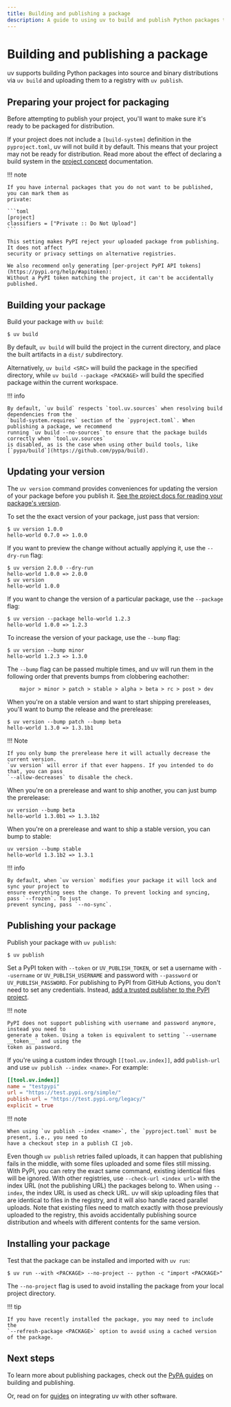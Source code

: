 ```yaml
---
title: Building and publishing a package
description: A guide to using uv to build and publish Python packages to a package index, like PyPI.
---
```


# Building and publishing a package

uv supports building Python packages into source and binary distributions via `uv build` and
uploading them to a registry with `uv publish`.

## Preparing your project for packaging

Before attempting to publish your project, you'll want to make sure it's ready to be packaged for
distribution.

If your project does not include a `[build-system]` definition in the `pyproject.toml`, uv will not
build it by default. This means that your project may not be ready for distribution. Read more about
the effect of declaring a build system in the
[project concept](../concepts/projects/config.md#build-systems) documentation.

!!! note

    If you have internal packages that you do not want to be published, you can mark them as
    private:

    ```toml
    [project]
    classifiers = ["Private :: Do Not Upload"]
    ```

    This setting makes PyPI reject your uploaded package from publishing. It does not affect
    security or privacy settings on alternative registries.

    We also recommend only generating [per-project PyPI API tokens](https://pypi.org/help/#apitoken):
    Without a PyPI token matching the project, it can't be accidentally published.

## Building your package

Build your package with `uv build`:

```console
$ uv build
```

By default, `uv build` will build the project in the current directory, and place the built
artifacts in a `dist/` subdirectory.

Alternatively, `uv build <SRC>` will build the package in the specified directory, while
`uv build --package <PACKAGE>` will build the specified package within the current workspace.

!!! info

    By default, `uv build` respects `tool.uv.sources` when resolving build dependencies from the
    `build-system.requires` section of the `pyproject.toml`. When publishing a package, we recommend
    running `uv build --no-sources` to ensure that the package builds correctly when `tool.uv.sources`
    is disabled, as is the case when using other build tools, like [`pypa/build`](https://github.com/pypa/build).

## Updating your version

The `uv version` command provides conveniences for updating the version of your package before you
publish it.
[See the project docs for reading your package's version](./projects.md#managing-version).

To set the the exact version of your package, just pass that version:

```console
$ uv version 1.0.0
hello-world 0.7.0 => 1.0.0
```

If you want to preview the change without actually applying it, use the `--dry-run` flag:

```console
$ uv version 2.0.0 --dry-run
hello-world 1.0.0 => 2.0.0
$ uv version
hello-world 1.0.0
```

If you want to change the version of a particular package, use the `--package` flag:

```console
$ uv version --package hello-world 1.2.3
hello-world 1.0.0 => 1.2.3
```

To increase the version of your package, use the `--bump` flag:

```console
$ uv version --bump minor
hello-world 1.2.3 => 1.3.0
```

The `--bump` flag can be passed multiple times, and uv will run them in the following order that
prevents bumps from clobbering eachother:

```text
    major > minor > patch > stable > alpha > beta > rc > post > dev
```

When you're on a stable version and want to start shipping prereleases, you'll want to bump the
release and the prerelease:

```console
$ uv version --bump patch --bump beta
hello-world 1.3.0 => 1.3.1b1
```

!!! Note

    If you only bump the prerelease here it will actually decrease the current version.
    `uv version` will error if that ever happens. If you intended to do that, you can pass
    `--allow-decreases` to disable the check.

When you're on a prerelease and want to ship another, you can just bump the prerelease:

```console
uv version --bump beta
hello-world 1.3.0b1 => 1.3.1b2
```

When you're on a prerelease and want to ship a stable version, you can bump to stable:

```console
uv version --bump stable
hello-world 1.3.1b2 => 1.3.1
```

!!! info

    By default, when `uv version` modifies your package it will lock and sync your project to
    ensure everything sees the change. To prevent locking and syncing, pass `--frozen`. To just
    prevent syncing, pass `--no-sync`.

## Publishing your package

Publish your package with `uv publish`:

```console
$ uv publish
```

Set a PyPI token with `--token` or `UV_PUBLISH_TOKEN`, or set a username with `--username` or
`UV_PUBLISH_USERNAME` and password with `--password` or `UV_PUBLISH_PASSWORD`. For publishing to
PyPI from GitHub Actions, you don't need to set any credentials. Instead,
[add a trusted publisher to the PyPI project](https://docs.pypi.org/trusted-publishers/adding-a-publisher/).

!!! note

    PyPI does not support publishing with username and password anymore, instead you need to
    generate a token. Using a token is equivalent to setting `--username __token__` and using the
    token as password.

If you're using a custom index through `[[tool.uv.index]]`, add `publish-url` and use
`uv publish --index <name>`. For example:

```toml
[[tool.uv.index]]
name = "testpypi"
url = "https://test.pypi.org/simple/"
publish-url = "https://test.pypi.org/legacy/"
explicit = true
```

!!! note

    When using `uv publish --index <name>`, the `pyproject.toml` must be present, i.e., you need to
    have a checkout step in a publish CI job.

Even though `uv publish` retries failed uploads, it can happen that publishing fails in the middle,
with some files uploaded and some files still missing. With PyPI, you can retry the exact same
command, existing identical files will be ignored. With other registries, use
`--check-url <index url>` with the index URL (not the publishing URL) the packages belong to. When
using `--index`, the index URL is used as check URL. uv will skip uploading files that are identical
to files in the registry, and it will also handle raced parallel uploads. Note that existing files
need to match exactly with those previously uploaded to the registry, this avoids accidentally
publishing source distribution and wheels with different contents for the same version.

## Installing your package

Test that the package can be installed and imported with `uv run`:

```console
$ uv run --with <PACKAGE> --no-project -- python -c "import <PACKAGE>"
```

The `--no-project` flag is used to avoid installing the package from your local project directory.

!!! tip

    If you have recently installed the package, you may need to include the
    `--refresh-package <PACKAGE>` option to avoid using a cached version of the package.

## Next steps

To learn more about publishing packages, check out the
[PyPA guides](https://packaging.python.org/en/latest/guides/section-build-and-publish/) on building
and publishing.

Or, read on for [guides](./integration/index.md) on integrating uv with other software.
